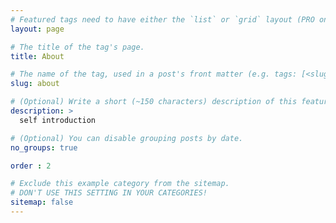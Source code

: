 ```yaml
---
# Featured tags need to have either the `list` or `grid` layout (PRO only).
layout: page

# The title of the tag's page.
title: About

# The name of the tag, used in a post's front matter (e.g. tags: [<slug>]).
slug: about

# (Optional) Write a short (~150 characters) description of this featured tag.
description: >
  self introduction

# (Optional) You can disable grouping posts by date.
no_groups: true

order : 2

# Exclude this example category from the sitemap.
# DON'T USE THIS SETTING IN YOUR CATEGORIES!
sitemap: false
---
```

